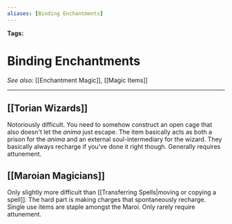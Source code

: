 ```yaml
---
aliases: [Binding Enchantments]
---
```


**Tags:** 
# Binding Enchantments
*See also:* [[Enchantment Magic]], [[Magic Items]]
___

## [[Torian Wizards]]
Notoriously difficult. You need to somehow construct an open cage that also doesn't let the _anima_ just escape. The item basically acts as both a prison for the _anima_ and an external soul-intermediary for the wizard. They basically always recharge if you've done it right though. Generally requires attunement.

## [[Maroian Magicians]]
Only slightly more difficult than [[Transferring Spells|moving or copying a spell]]. The hard part is making charges that spontaneously recharge. Single use items are staple amongst the Maroi. Only rarely require attunement.